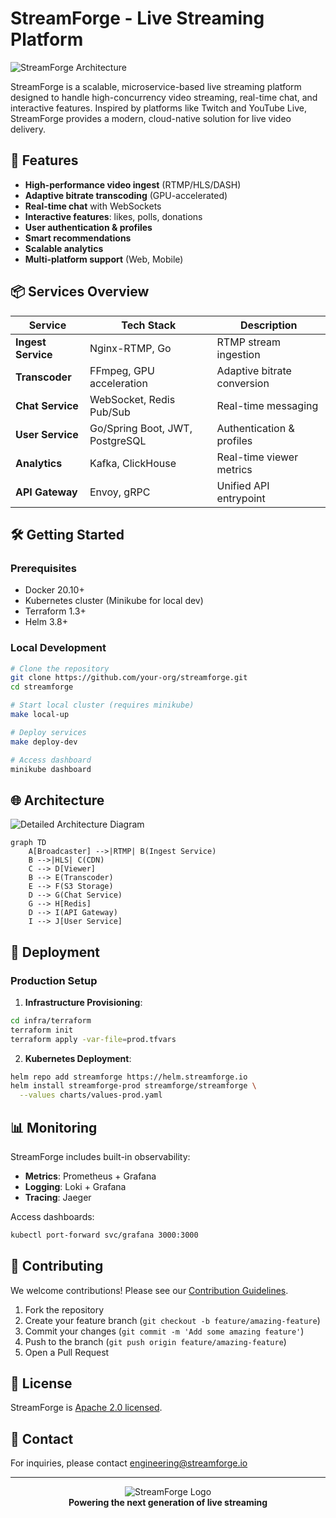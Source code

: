 # StreamForge - Live Streaming Platform

![StreamForge Architecture](https://via.placeholder.com/800x400?text=StreamForge+Microservice+Architecture)

StreamForge is a scalable, microservice-based live streaming platform designed to handle high-concurrency video streaming, real-time chat, and interactive features. Inspired by platforms like Twitch and YouTube Live, StreamForge provides a modern, cloud-native solution for live video delivery.

## 🚀 Features

- **High-performance video ingest** (RTMP/HLS/DASH)
- **Adaptive bitrate transcoding** (GPU-accelerated)
- **Real-time chat** with WebSockets
- **Interactive features**: likes, polls, donations
- **User authentication & profiles**
- **Smart recommendations**
- **Scalable analytics**
- **Multi-platform support** (Web, Mobile)

## 📦 Services Overview

| Service              | Tech Stack                          | Description                          |
|----------------------|-------------------------------------|--------------------------------------|
| **Ingest Service**   | Nginx-RTMP, Go                      | RTMP stream ingestion                |
| **Transcoder**       | FFmpeg, GPU acceleration            | Adaptive bitrate conversion          |
| **Chat Service**     | WebSocket, Redis Pub/Sub            | Real-time messaging                  |
| **User Service**     | Go/Spring Boot, JWT, PostgreSQL     | Authentication & profiles            |
| **Analytics**        | Kafka, ClickHouse                   | Real-time viewer metrics             |
| **API Gateway**      | Envoy, gRPC                         | Unified API entrypoint               |

## 🛠️ Getting Started

### Prerequisites

- Docker 20.10+
- Kubernetes cluster (Minikube for local dev)
- Terraform 1.3+
- Helm 3.8+

### Local Development

```bash
# Clone the repository
git clone https://github.com/your-org/streamforge.git
cd streamforge

# Start local cluster (requires minikube)
make local-up

# Deploy services
make deploy-dev

# Access dashboard
minikube dashboard
```

## 🌐 Architecture

![Detailed Architecture Diagram](https://via.placeholder.com/1200x600?text=StreamForge+Detailed+Architecture)

```mermaid
graph TD
    A[Broadcaster] -->|RTMP| B(Ingest Service)
    B -->|HLS| C(CDN)
    C --> D[Viewer]
    B --> E(Transcoder)
    E --> F(S3 Storage)
    D --> G(Chat Service)
    G --> H[Redis]
    D --> I(API Gateway)
    I --> J[User Service]
```

## 🚀 Deployment

### Production Setup

1. **Infrastructure Provisioning**:
```bash
cd infra/terraform
terraform init
terraform apply -var-file=prod.tfvars
```

2. **Kubernetes Deployment**:
```bash
helm repo add streamforge https://helm.streamforge.io
helm install streamforge-prod streamforge/streamforge \
  --values charts/values-prod.yaml
```

## 📊 Monitoring

StreamForge includes built-in observability:

- **Metrics**: Prometheus + Grafana
- **Logging**: Loki + Grafana
- **Tracing**: Jaeger

Access dashboards:
```bash
kubectl port-forward svc/grafana 3000:3000
```

## 🤝 Contributing

We welcome contributions! Please see our [Contribution Guidelines](CONTRIBUTING.md).

1. Fork the repository
2. Create your feature branch (`git checkout -b feature/amazing-feature`)
3. Commit your changes (`git commit -m 'Add some amazing feature'`)
4. Push to the branch (`git push origin feature/amazing-feature`)
5. Open a Pull Request

## 📄 License

StreamForge is [Apache 2.0 licensed](LICENSE).

## 📧 Contact

For inquiries, please contact engineering@streamforge.io

---

<p align="center">
  <img src="https://via.placeholder.com/150?text=SF" alt="StreamForge Logo">
  <br>
  <strong>Powering the next generation of live streaming</strong>
</p>